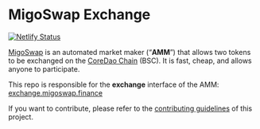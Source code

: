 # MigoSwap Exchange

[![Netlify Status](https://api.netlify.com/api/v1/badges/c6ef7e73-4a84-410d-83b0-b89326787dff/deploy-status)](https://app.netlify.com/sites/swap-master/deploys)

[MigoSwap](https://migoswap.finance/) is an automated market maker (“**AMM**”) that allows two tokens to be exchanged on the [CoreDao Chain](https://www.binance.org/en/smartChain) (BSC). It is fast, cheap, and allows anyone to participate.

This repo is responsible for the **exchange** interface of the AMM: [exchange.migoswap.finance](https://exchange.migoswap.finance/)

If you want to contribute, please refer to the [contributing guidelines](./CONTRIBUTING.md) of this project.
